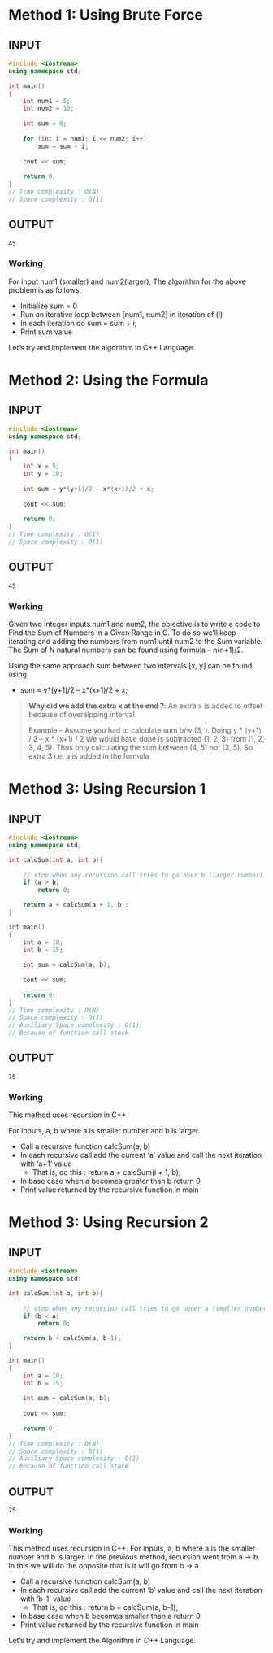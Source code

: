 # Method 1: Using Brute Force

## INPUT
```cpp
#include <iostream>
using namespace std;

int main()
{
    int num1 = 5;
    int num2 = 10;
    
    int sum = 0;
    
    for (int i = num1; i <= num2; i++)
        sum = sum + i;
    
    cout << sum;
    
    return 0;
}
// Time complexity : O(N)
// Space complexity : O(1)
```
## OUTPUT
```
45
```

### Working

For input num1 (smaller) and num2(larger), The algorithm for the above problem is as follows,

*   Initialize sum = 0
*   Run an iterative loop between [num1, num2] in iteration of (i)
*   In each iteration do sum = sum + i;
*   Print sum value

Let’s try and implement the algorithm in C++ Language.

# Method 2: Using the Formula

## INPUT
```cpp
#include <iostream>
using namespace std;

int main()
{
    int x = 5;
    int y = 10;
    
    int sum = y*(y+1)/2 - x*(x+1)/2 + x;
    
    cout << sum;
    
    return 0;
}
// Time complexity : O(1)
// Space complexity : O(1)
```
## OUTPUT
```
45
```

### Working

Given two integer inputs num1 and num2, the objective is to write a code to Find the Sum of Numbers in a Given Range in C. To do so we’ll keep iterating and adding the numbers from num1 until num2 to the Sum variable. The Sum of N natural numbers can be found using formula – n(n+1)/2.

Using the same approach sum between two intervals [x, y] can be found using

*   sum = y*(y+1)/2 – x*(x+1)/2 + x;

> **Why did we add the extra x at the end ?**: 
> An extra x is added to offset because of overalpping interval
> 
> Example -
> Assume you had to calculate sum b/w (3, ). Doing y * (y+1) / 2 – x * (x+1) / 2
> We would have done is subtracted (1, 2, 3) from (1, 2, 3, 4, 5).
> Thus only calculating the sum between (4, 5) not (3, 5).
> So extra 3 i.e. a is added in the formula

# Method 3: Using Recursion 1

## INPUT
```cpp
#include <iostream>
using namespace std;

int calcSum(int a, int b){
        
    // stop when any recursion call tries to go over b (larger number)
    if (a > b)
        return 0;

    return a + calcSum(a + 1, b);
}

int main()
{
    int a = 10;
    int b = 15;
    
    int sum = calcSum(a, b);
    
    cout << sum;
    
    return 0;
}
// Time complexity : O(N)
// Space complexity : O(1)
// Auxiliary Space complexity : O(1)
// Because of function call stack
```
## OUTPUT
```
75
```

### Working

This method uses recursion in C++

For inputs, a, b where a is smaller number and b is larger.

*   Call a recursive function calcSum(a, b)
*   In each recursive call add the current ‘a’ value and call the next iteration with ‘a+1’ value
    *   That is, do this : return a + calcSum(i + 1, b);
*   In base case when a becomes greater than b  return 0
*   Print value returned by the recursive function in main

# Method 3: Using Recursion 2

## INPUT
```cpp
#include <iostream>
using namespace std;

int calcSum(int a, int b){
        
    // stop when any recursion call tries to go under a (smaller number)
    if (b < a)
        return 0;

    return b + calcSum(a, b-1);
}

int main()
{
    int a = 10;
    int b = 15;
    
    int sum = calcSum(a, b);
    
    cout << sum;
    
    return 0;
}
// Time complexity : O(N)
// Space complexity : O(1)
// Auxiliary Space complexity : O(1)
// Because of function call stack
```
## OUTPUT
```
75
```

### Working

This method uses recursion in C++. For inputs, a, b where a is the smaller number and b is larger.
In the previous method, recursion went from a -> b. In this we will do the opposite that is it will go from b -> a

*   Call a recursive function calcSum(a, b)
*   In each recursive call add the current ‘b’ value and call the next iteration with ‘b-1’ value
    *   That is, do this : return b + calcSum(a, b-1);
*   In base case when b becomes smaller than a return 0
*   Print value returned by the recursive function in main

Let’s try and implement the Algorithm in C++ Language.